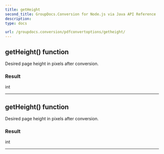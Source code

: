```yaml
---
title: getHeight
second_title: GroupDocs.Conversion for Node.js via Java API Reference
description: 
type: docs

url: /groupdocs.conversion/pdfconvertoptions/getheight/
---
```


## getHeight()  function

 Desired page height in pixels after conversion.
 

### Result
int


---


## getHeight()  function

 Desired page height in pixels after conversion.
 

### Result
int


---


